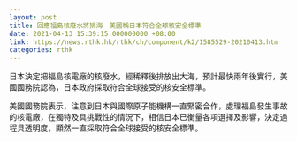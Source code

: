 ```yaml
---
layout: post
title: 回應福島核廢水將排海　美國稱日本符合全球核安全標準
date: 2021-04-13 15:39:15.000000000 +08:00
link: https://news.rthk.hk/rthk/ch/component/k2/1585529-20210413.htm
categories: rthk
---
```


日本決定把福島核電廠的核廢水，經稀釋後排放出大海，預計最快兩年後實行，美國國務院認為，日本政府採取符合全球接受的核安全標準。

美國國務院表示，注意到日本與國際原子能機構一直緊密合作，處理福島發生事故的核電廠，在獨特及具挑戰性的情況下，相信日本已衡量各項選擇及影響，決定過程具透明度，顯然一直採取符合全球接受的核安全標準。
